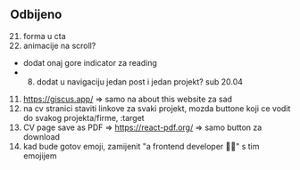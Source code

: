 ## Odbijeno

21. forma u cta
22. animacije na scroll?

- dodat onaj gore indicator za reading
- 8. dodat u navigaciju jedan post i jedan projekt? sub 20.04

11. https://giscus.app/ => samo na about this website za sad
12. na cv stranici staviti linkove za svaki projekt, mozda buttone koji ce vodit do svakog projekta/firme, :target
13. CV page save as PDF => https://react-pdf.org/ => samo button za download
14. kad bude gotov emoji, zamijenit "a frontend developer 👩‍💻" s tim emojijem
